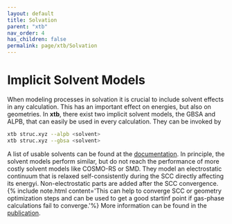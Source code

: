 ```yaml
---
layout: default
title: Solvation
parent: "xtb"
nav_order: 4
has_children: false
permalink: page/xtb/Solvation
---
```


# Implicit Solvent Models

When modeling processes in solvation it is crucial to include solvent effects in any calculation. This has an important effect on energies, but also on geometries.
In **xtb**, there exist two implicit solvent models, the GBSA and ALPB, that can easily be used in every calculation. They can be invoked by

```bash
xtb struc.xyz --alpb <solvent>
xtb struc.xyz --gbsa <solvent>
```

A list of usable solvents can be found at the [documentation](https://xtb-docs.readthedocs.io/en/latest/gbsa.html).
In principle, the solvent models perform similar, but do not reach the performance of more costly solvent models like COSMO-RS or SMD.
They model an electrostatic continuum that is relaxed self-consistently during the SCC directly affecting its energyi. Non-electrostatic parts are added after the SCC convergence. 
{% include note.html content='This can help to converge SCC or geometry optimization steps and can be used to get a good startinf point if gas-phase calculations fail to converge.'%}
More information can be found in the [publication](https://pubs.acs.org/doi/abs/10.1021/acs.jctc.1c00471).
